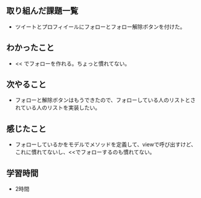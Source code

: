 ## 取り組んだ課題一覧
- ツイートとプロフィイールにフォローとフォロー解除ボタンを付けた。

## わかったこと
- << でフォローを作れる。ちょっと慣れてない。

## 次やること
- フォローと解除ボタンはもうできたので、フォローしている人のリストとされている人のリストを実装したい。

## 感じたこと
- フォローしているかをモデルでメソッドを定義して、viewで呼び出すけど、これに慣れてないし、<<でフォローするのも慣れてない。

## 学習時間
- 2時間